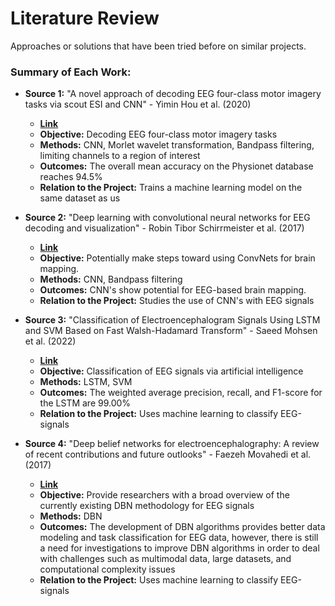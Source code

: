 # Literature Review

Approaches or solutions that have been tried before on similar projects.

### Summary of Each Work:

+ **Source 1:** "A novel approach of decoding EEG four-class motor imagery tasks via scout ESI and CNN" - Yimin Hou et al. (2020)
  
  + [**Link**](https://iopscience.iop.org/article/10.1088/1741-2552/ab4af6)
  + **Objective:** Decoding EEG four-class motor imagery tasks
  + **Methods:** CNN, Morlet wavelet transformation, Bandpass filtering, limiting channels to a region of interest
  + **Outcomes:** The overall mean accuracy on the Physionet database reaches 94.5%
  + **Relation to the Project:** Trains a machine learning model on the same dataset as us

+ **Source 2:** "Deep learning with convolutional neural networks for EEG decoding and visualization" - Robin Tibor Schirrmeister et al. (2017)

  + [**Link**](https://onlinelibrary.wiley.com/doi/full/10.1002/hbm.23730)
  + **Objective:** Potentially make steps toward using ConvNets for brain mapping.
  + **Methods:** CNN, Bandpass filtering
  + **Outcomes:** CNN's show potential for EEG-based brain mapping.
  + **Relation to the Project:** Studies the use of CNN's with EEG signals

+ **Source 3:** "Classification of Electroencephalogram Signals Using LSTM and SVM Based on Fast Walsh-Hadamard Transform" - Saeed Mohsen et al. (2022)

  + [**Link**](https://www.techscience.com/cmc/v75n3/52629/html)
  + **Objective:** Classification of EEG signals via artificial intelligence
  + **Methods:** LSTM, SVM
  + **Outcomes:** The weighted average precision, recall, and F1-score for the LSTM are 99.00%
  + **Relation to the Project:** Uses machine learning to classify EEG-signals

+ **Source 4:** "Deep belief networks for electroencephalography: A review of recent contributions and future outlooks" - Faezeh Movahedi et al. (2017)

  + [**Link**](https://www.ncbi.nlm.nih.gov/pmc/articles/PMC5967386/)
  + **Objective:** Provide researchers with a broad overview of the currently existing DBN methodology for EEG signals
  + **Methods:** DBN
  + **Outcomes:** The development of DBN algorithms provides better data modeling and task classification for EEG data, however, there is still a need for investigations to improve DBN algorithms in order to deal with challenges such as multimodal data, large datasets, and computational complexity issues
  + **Relation to the Project:** Uses machine learning to classify EEG-signals
